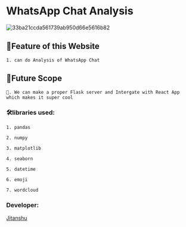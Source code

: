 # WhatsApp Chat Analysis



![33ba21ccda561739ab950d66e5616b82](https://user-images.githubusercontent.com/96559286/210087964-4bdcd33a-b3f8-4634-a1b9-18a6dacaba5d.gif)






## 🔷Feature of this Website
```
1. can do Analysis of WhatsApp Chat

```

## 🔷Future Scope
```
🌟. We can make a proper Flask server and Intergate with React App which makes it super cool
```

### 🛠libraries used:
```
1. pandas

2. numpy

3. matplotlib

4. seaborn

5. datetime
 
6. emoji

7. wordcloud

```



### Developer:

[Jitanshu](https://github.com/jitanshuraut)

